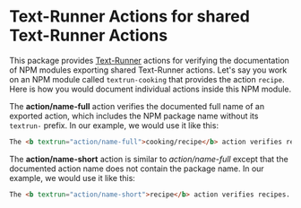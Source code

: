 # Text-Runner Actions for shared Text-Runner Actions

<a textrun="test-setup">

This package provides [Text-Runner](https://github.com/kevgo/text-runner)
actions for verifying the documentation of NPM modules exporting shared
Text-Runner actions. Let's say you work on an NPM module called
`textrun-cooking` that provides the action `recipe`. Here is how you would
document individual actions inside this NPM module.

</a>

The <b textrun="action/name-full">action/name-full</b> action verifies the
documented full name of an exported action, which includes the NPM package name
without its `textrun-` prefix. In our example, we would use it like this:

<a textrun="extension/run-region">

```html
The <b textrun="action/name-full">cooking/recipe</b> action verifies recipes.
```

</a>

The <b textrun="action/name-full">action/name-short</b> action is similar to
<i textrun="action/name-full">action/name-full</i> except that the documented
action name does not contain the package name. In our example, we would use it
like this:

<a textrun="extension/run-region">

```html
The <b textrun="action/name-short">recipe</b> action verifies recipes.
```

</a>
